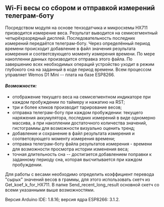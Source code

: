## Wi-Fi весы со сбором и отправкой измерений телеграм-боту

Посредством модуля на основе тензодатчика и микросхемы HX711 призводится измерение веса. Результат выводится на семисегментный четырёхразрядный дисплей. Последовательность последних измерений передаётся телеграм-боту. Через определённый период времени происходит добавление в файл значения результата измерения и соответсвующего моменту измерения времени. По мере накопленни данных производится отправка этого файла. По завершению всех необходимых операций устройство уходит в режим глубокого сна на заданный в коде период времени.
Всем процессом управляет Wemos D1 Mini -- плата на базе ESP8266.

#### ___Возможности:___
+ отображение текущего веса на семисегментном индикаторе при каждом пробуждении по таймеру и нажатию на RST;
+ три и более кликов производит тарирование весов;
+ отправка телеграм-боту при каждом пробуждении: текущего наряжения аккумулятора, последних измерений в виде одномерно массива, а при накоплении достаточного количества значений, гистограммы для возможности визуально оценить тренд;
+ добавление и сохранение в файл результата измерения и соответсвующего моменту измерения времени;
+ отправка телеграм-боту файла результатов измерения - времени для возможности просмотра истории изменения веса;
+ точная длительность сна -- достигается добавлением поправки к заданному периоду сна, которая высчитывается при каждом пробуждении.

Для работы с весами необходимо определить коэффициент перевода "сырых" значений весов в граммы, для этого использовать скетч из   Get_koef_k_for_HX711. В папке Send_recent_long_result основной скетч со всеми указанными выше возможностями.

Версия Arduino IDE: 1.8.16; версия ядра ESP8266: 3.1.2.
